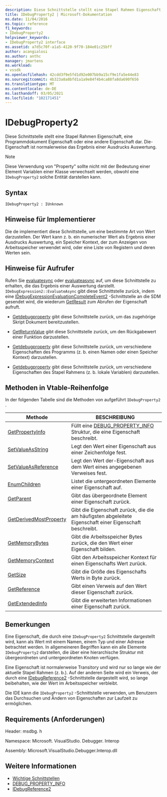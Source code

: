 ```yaml
---
description: Diese Schnittstelle stellt eine Stapel Rahmen Eigenschaft, eine Programmdokument Eigenschaft oder eine andere Eigenschaft dar.
title: IDebugProperty2 | Microsoft-Dokumentation
ms.date: 11/04/2016
ms.topic: reference
f1_keywords:
- IDebugProperty2
helpviewer_keywords:
- IDebugProperty2 interface
ms.assetid: a7d5c70f-a1a5-4120-9f70-184e01c25bff
author: acangialosi
ms.author: anthc
manager: jmartens
ms.workload:
- vssdk
ms.openlocfilehash: 42cdd3f9e5fd1d92e007bb9a15cf9e1fa5e44e83
ms.sourcegitcommit: 4b323a8a8bfd1a1a9e84f4b4ca88fa8da690f656
ms.translationtype: MT
ms.contentlocale: de-DE
ms.lasthandoff: 03/05/2021
ms.locfileid: "102171451"
---
```

# <a name="idebugproperty2"></a>IDebugProperty2
Diese Schnittstelle stellt eine Stapel Rahmen Eigenschaft, eine Programmdokument Eigenschaft oder eine andere Eigenschaft dar. Die-Eigenschaft ist normalerweise das Ergebnis einer Ausdrucks Auswertung.

> [!NOTE]
> Diese Verwendung von "Property" sollte nicht mit der Bedeutung einer Element Variablen einer Klasse verwechselt werden, obwohl eine `IDebugProperty2` solche Entität darstellen kann.

## <a name="syntax"></a>Syntax

```
IDebugProperty2 : IUnknown
```

## <a name="notes-for-implementers"></a>Hinweise für Implementierer
 Die de implementiert diese Schnittstelle, um eine bestimmte Art von Wert darzustellen. Der Wert kann z. b. ein numerischer Wert als Ergebnis einer Ausdrucks Auswertung, ein Speicher Kontext, der zum Anzeigen von Arbeitsspeicher verwendet wird, oder eine Liste von Registern und deren Werten sein.

## <a name="notes-for-callers"></a>Hinweise für Aufrufer
 Rufen Sie [evaluatesync](../../../extensibility/debugger/reference/idebugexpression2-evaluatesync.md) oder [evaluateasync](../../../extensibility/debugger/reference/idebugexpression2-evaluateasync.md) auf, um diese Schnittstelle zu erhalten, die das Ergebnis einer Auswertung darstellt. `IDebugExpression2::EvaluateAsync` gibt diese Schnittstelle zurück, indem eine [IDebugExpressionEvaluationCompleteEvent2](../../../extensibility/debugger/reference/idebugexpressionevaluationcompleteevent2.md) -Schnittstelle an die SDM gesendet wird, die wiederum [GetResult](../../../extensibility/debugger/reference/idebugexpressionevaluationcompleteevent2-getresult.md) zum Abrufen der Eigenschaft aufruft.

- [Getdebugproperty](../../../extensibility/debugger/reference/idebugpropertycreateevent2-getdebugproperty.md) gibt diese Schnittstelle zurück, um das zugehörige Skript Dokument bereitzustellen.

- [GetReturnValue](../../../extensibility/debugger/reference/idebugreturnvalueevent2-getreturnvalue.md) gibt diese Schnittstelle zurück, um den Rückgabewert einer Funktion darzustellen.

- [Getdebugproperty](../../../extensibility/debugger/reference/idebugprogram2-getdebugproperty.md) gibt diese Schnittstelle zurück, um verschiedene Eigenschaften des Programms (z. b. einen Namen oder einen Speicher Kontext) darzustellen.

- [Getdebugproperty](../../../extensibility/debugger/reference/idebugstackframe2-getdebugproperty.md) gibt diese Schnittstelle zurück, um verschiedene Eigenschaften des Stapel Rahmens (z. b. lokale Variablen) darzustellen.

## <a name="methods-in-vtable-order"></a>Methoden in Vtable-Reihenfolge
 In der folgenden Tabelle sind die Methoden von aufgeführt `IDebugProperty2` .

|Methode|BESCHREIBUNG|
|------------|-----------------|
|[GetPropertyInfo](../../../extensibility/debugger/reference/idebugproperty2-getpropertyinfo.md)|Füllt eine [DEBUG_PROPERTY_INFO](../../../extensibility/debugger/reference/debug-property-info.md) Struktur, die eine Eigenschaft beschreibt.|
|[SetValueAsString](../../../extensibility/debugger/reference/idebugproperty2-setvalueasstring.md)|Legt den Wert einer Eigenschaft aus einer Zeichenfolge fest.|
|[SetValueAsReference](../../../extensibility/debugger/reference/idebugproperty2-setvalueasreference.md)|Legt den Wert der-Eigenschaft aus dem Wert eines angegebenen Verweises fest.|
|[EnumChildren](../../../extensibility/debugger/reference/idebugproperty2-enumchildren.md)|Listet die untergeordneten Elemente einer Eigenschaft auf.|
|[GetParent](../../../extensibility/debugger/reference/idebugproperty2-getparent.md)|Gibt das übergeordnete Element einer Eigenschaft zurück.|
|[GetDerivedMostProperty](../../../extensibility/debugger/reference/idebugproperty2-getderivedmostproperty.md)|Gibt die Eigenschaft zurück, die die am häufigsten abgeleitete Eigenschaft einer Eigenschaft beschreibt.|
|[GetMemoryBytes](../../../extensibility/debugger/reference/idebugproperty2-getmemorybytes.md)|Gibt die Arbeitsspeicher Bytes zurück, die den Wert einer Eigenschaft bilden.|
|[GetMemoryContext](../../../extensibility/debugger/reference/idebugproperty2-getmemorycontext.md)|Gibt den Arbeitsspeicher Kontext für einen Eigenschafts Wert zurück.|
|[GetSize](../../../extensibility/debugger/reference/idebugproperty2-getsize.md)|Gibt die Größe des Eigenschafts Werts in Byte zurück.|
|[GetReference](../../../extensibility/debugger/reference/idebugproperty2-getreference.md)|Gibt einen Verweis auf den Wert dieser Eigenschaft zurück.|
|[GetExtendedInfo](../../../extensibility/debugger/reference/idebugproperty2-getextendedinfo.md)|Gibt die erweiterten Informationen einer Eigenschaft zurück.|

## <a name="remarks"></a>Bemerkungen
 Eine Eigenschaft, die durch eine `IDebugProperty2` Schnittstelle dargestellt wird, kann als Wert mit einem Namen, einem Typ und einer Adresse betrachtet werden. In allgemeineren Begriffen kann ein alle Elemente `IDebugProperty2` darstellen, die über eine hierarchische Struktur mit übergeordneten und untergeordneten Knoten verfügen.

 Eine Eigenschaft ist normalerweise Transitory und wird nur so lange wie der aktuelle Stapel Rahmen (z. b.). Auf der anderen Seite wird ein Verweis, der durch eine [IDebugReference2](../../../extensibility/debugger/reference/idebugreference2.md) -Schnittstelle dargestellt wird, so lange beibehalten, wie der Wert im Arbeitsspeicher verbleibt.

 Die IDE kann die `IDebugProperty2` -Schnittstelle verwenden, um Benutzern das Durchsuchen und Ändern von Eigenschaften zur Laufzeit zu ermöglichen.

## <a name="requirements"></a>Requirements (Anforderungen)
 Header: msdbg. h

 Namespace: Microsoft. VisualStudio. Debugger. Interop

 Assembly: Microsoft.VisualStudio.Debugger.Interop.dll

## <a name="see-also"></a>Weitere Informationen
- [Wichtige Schnittstellen](../../../extensibility/debugger/reference/core-interfaces.md)
- [DEBUG_PROPERTY_INFO](../../../extensibility/debugger/reference/debug-property-info.md)
- [IDebugReference2](../../../extensibility/debugger/reference/idebugreference2.md)
